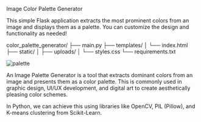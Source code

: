 Image Color Palette Generator

This simple Flask application extracts the most prominent colors from an image and displays them as a palette.
You can customize the design and functionality as needed!


color_palette_generator/
├── main.py
├── templates/
│   └── index.html
├── static/
│   ├── uploads/
│   └── styles.css
└── requirements.txt



![palette](https://github.com/user-attachments/assets/8a3356ee-5e82-41ea-a776-4d7d17ff2351)

An Image Palette Generator is a tool that extracts dominant colors from an image and presents them as a color palette. This is commonly used in graphic design, UI/UX development, and digital art to create aesthetically pleasing color schemes.

In Python, we can achieve this using libraries like OpenCV, PIL (Pillow), and K-means clustering from Scikit-Learn.

